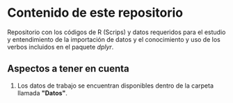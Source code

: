 # Contenido de este repositorio

Repositorio con los códigos de R (Scrips) y datos requeridos para el estudio y entendimiento de la importación de datos y el conocimiento y uso de los verbos incluidos en el paquete *dplyr*.

## Aspectos a tener en cuenta

1. Los datos de trabajo se encuentran disponibles dentro de la carpeta llamada **"Datos"**.